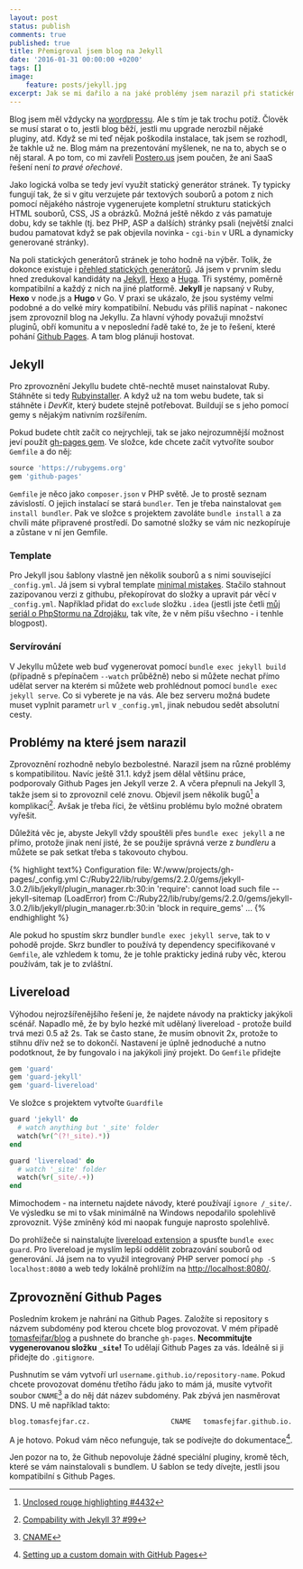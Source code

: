```yaml
---
layout: post
status: publish
comments: true
published: true
title: Přemigroval jsem blog na Jekyll
date: '2016-01-31 00:00:00 +0200'
tags: []
image:
    feature: posts/jekyll.jpg
excerpt: Jak se mi dařilo a na jaké problémy jsem narazil při statickém generování tohoto blogu v Jekyllu? Dozvíte se to uvnitř! 
---
```


Blog jsem měl vždycky na [wordpressu](http://www.wordpress.org). Ale s tím je tak trochu potíž. Člověk se musí starat o to, jestli blog běží, jestli mu upgrade nerozbil nějaké pluginy, atd. Když se mi teď nějak poškodila instalace, tak jsem se rozhodl, že takhle už ne. Blog mám na prezentování myšlenek, ne na to, abych se o něj staral. A po tom, co mi zavřeli [Postero.us](http://www.posterous.com/) jsem poučen, že ani SaaS řešení není *to pravé ořechové*.  

Jako logická volba se tedy jeví využít statický generátor stránek. Ty typicky fungují tak, že si v gitu verzujete pár textových souborů a potom z nich pomocí nějakého nástroje vygenerujete kompletní strukturu statických HTML souborů, CSS, JS a obrázků. Možná ještě někdo z vás pamatuje dobu, kdy se takhle (tj. bez PHP, ASP a dalších) stránky psali (největší znalci budou pamatovat když se pak objevila novinka - `cgi-bin` v URL a dynamicky generované stránky).  

Na poli statických generátorů stránek je toho hodně na výběr. Tolik, že dokonce existuje i [přehled statických generátorů](https://www.staticgen.com/). Já jsem v prvním sledu hned zredukoval kandidáty na [Jekyll](https://jekyllrb.com/), [Hexo](https://hexo.io/) a [Huga](http://gohugo.io/). Tři systémy, poměrně kompatibilní a každý z nich na jiné platformě. **Jekyll** je napsaný v Ruby, **Hexo** v node.js a **Hugo** v Go. V praxi se ukázalo, že jsou systémy velmi podobné a do velké míry kompatibilní. Nebudu vás příliš napínat - nakonec jsem zprovoznil blog na Jekyllu. Za hlavní výhody považuji množství pluginů, obří komunitu a v neposlední řadě také to, že je to řešení, které pohání [Github Pages](https://pages.github.com/). A tam blog plánuji hostovat. 
 
## Jekyll

Pro zprovoznění Jekyllu budete chtě-nechtě muset nainstalovat Ruby. Stáhněte si tedy [Rubyinstaller](http://rubyinstaller.org/). A když už na tom webu budete, tak si stáhněte i *DevKit*, který budete stejně potřebovat. Buildují se s jeho pomocí gemy s nějakým nativním rozšířením.  

Pokud budete chtít začít co nejrychleji, tak se jako nejrozumnější možnost jeví použít [gh-pages gem](https://rubygems.org/gems/github-pages/). Ve složce, kde chcete začít vytvoříte soubor `Gemfile` a do něj:

```ruby
source 'https://rubygems.org'
gem 'github-pages'
```

`Gemfile` je něco jako `composer.json` v PHP světě. Je to prostě seznam závislostí. O jejich instalací se stará `bundler`. Ten je třeba nainstalovat `gem install bundler`. Pak ve složce s projektem zavoláte `bundle install` a za chvíli máte připravené prostředí. Do samotné složky se vám nic nezkopíruje a zůstane v ní jen Gemfile. 

### Template

Pro Jekyll jsou šablony vlastně jen několik souborů a s nimi související `_config.yml`. Já jsem si vybral template [minimal mistakes](http://mmistakes.github.io/minimal-mistakes/). Stačilo stahnout zazipovanou verzi z githubu, překopírovat do složky a upravit pár věcí v `_config.yml`. Například přidat do `exclude` složku `.idea` (jestli jste četli [můj seriál o PhpStormu na Zdrojáku](https://www.zdrojak.cz/?s=Jak+b%C3%BDt+produktivn%C3%AD+v+PHPStormu&submit=Hledat), tak víte, že v něm píšu všechno - i tenhle blogpost).
  
### Servírování
 
V Jekyllu můžete web buď vygenerovat pomocí `bundle exec jekyll build` (případně s přepínačem `--watch` průběžně) nebo si můžete nechat přímo udělat server na kterém si můžete web prohlédnout pomocí `bundle exec jekyll serve`. Co si vyberete je na vás. Ale bez serveru možná budete muset vyplnit parametr `url` v `_config.yml`, jinak nebudou sedět absolutní cesty. 

## Problémy na které jsem narazil

Zprovoznění rozhodně nebylo bezbolestné. Narazil jsem na různé problémy s kompatibilitou. Navíc ještě 31.1. když jsem dělal většinu práce, podporovaly Github Pages jen Jekyll verze 2. A včera přepnuli na Jekyll 3, takže jsem si to zprovoznil celé znovu. Objevil jsem několik bugů[^1] a komplikací[^2]. Avšak je třeba říci, že většinu problému bylo možné obratem vyřešit. 

Důležitá věc je, abyste Jekyll vždy spouštěli přes `bundle exec jekyll` a ne přímo, protože jinak není jisté, že se použije správná verze z *bundleru* a můžete se pak setkat třeba s takovouto chybou.  

{% highlight text%}
Configuration file: W:/www/projects/gh-pages/_config.yml
C:/Ruby22/lib/ruby/gems/2.2.0/gems/jekyll-3.0.2/lib/jekyll/plugin_manager.rb:30:in 'require': cannot load such file -- jekyll-sitemap (LoadError)
        from C:/Ruby22/lib/ruby/gems/2.2.0/gems/jekyll-3.0.2/lib/jekyll/plugin_manager.rb:30:in 'block in require_gems'
        ...
{% endhighlight %}

Ale pokud ho spustím skrz bundler `bundle exec jekyll serve`, tak to v pohodě projde. Skrz bundler to používá ty dependency specifikované v `Gemfile`, ale vzhledem k tomu, že je tohle prakticky jediná ruby věc, kterou používám, tak je to zvláštní. 

## Livereload

Výhodou nejrozšířenějšího řešení je, že najdete návody na prakticky jakýkoli scénář. Napadlo mě, že by bylo hezké mít udělaný livereload - protože build trvá mezi 0.5 až 2s. Tak se často stane, že musím obnovit 2x, protože to stihnu dřív než se to dokončí. Nastavení je úplně jednoduché a nutno podotknout, že by fungovalo i na jakýkoli jiný projekt. Do `Gemfile` přidejte

```ruby
gem 'guard'
gem 'guard-jekyll'
gem 'guard-livereload'
```

Ve složce s projektem vytvořte `Guardfile`

```ruby
guard 'jekyll' do
  # watch anything but '_site' folder
  watch(%r(^(?!_site).*))
end

guard 'livereload' do
  # watch '_site' folder
  watch(%r(_site/.+))
end
```
  
Mimochodem - na internetu najdete návody, které používají `ignore /_site/`. Ve výsledku se mi to však minimálně na Windows nepodařilo spolehlivě zprovoznit. Výše zmíněný kód mi naopak funguje naprosto spolehlivě.

Do prohlížeče si nainstalujte [livereload extension](http://livereload.com/extensions/) a spusťte `bundle exec guard`. Pro livereload je myslím lepší oddělit zobrazování souborů od generování. Já jsem na to využil integrovaný PHP server pomocí `php -S localhost:8080` a web tedy lokálně prohlížím na [http://localhost:8080/](http://localhost:8080/).
  
## Zprovoznění Github Pages
  
Posledním krokem je nahrání na Github Pages. Založíte si repository s názvem subdomény pod kterou chcete blog provozovat. V mém případě [tomasfejfar/blog](https://github.com/tomasfejfar/blog) a pushnete do branche `gh-pages`. **Necommitujte vygenerovanou složku `_site`!** To udělají Github Pages za vás. Ideálně si ji přidejte do `.gitignore`. 

Pushnutím se vám vytvoří url `username.github.io/repository-name`. Pokud chcete provozovat doménu třetího řádu jako to mám já, musíte vytvořit soubor `CNAME`[^4] a do něj dát název subdomény. Pak zbývá jen nasměrovat DNS. U mě například takto: 

```
blog.tomasfejfar.cz.                    CNAME	tomasfejfar.github.io.
```

A je hotovo. Pokud vám něco nefunguje, tak se podívejte do dokumentace[^3]. 

Jen pozor na to, že Github nepovoluje žádné speciální pluginy, kromě těch, které se vám nainstalovali s bundlem. U šablon se tedy dívejte, jestli jsou kompatibilní s Github Pages. 

[^1]: [Unclosed rouge highlighting #4432](https://github.com/jekyll/jekyll/issues/4432)
[^2]: [Compability with Jekyll 3? #99](https://github.com/poole/poole/issues/99)
[^3]: [Setting up a custom domain with GitHub Pages](https://help.github.com/articles/setting-up-a-custom-domain-with-github-pages/)
[^4]: [CNAME](https://github.com/tomasfejfar/blog/blob/gh-pages/CNAME)
